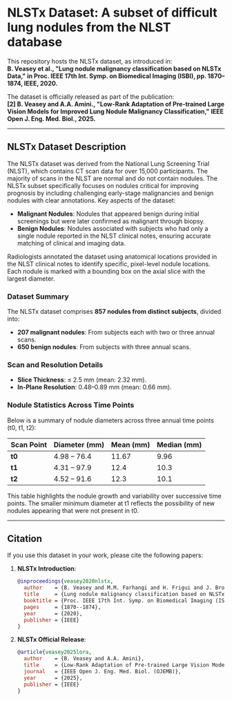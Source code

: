 # NLSTx Dataset: A subset of difficult lung nodules from the NLST database

This repository hosts the NLSTx dataset, as introduced in:  
**B. Veasey et al., "Lung nodule malignancy classification based on NLSTx Data," in Proc. IEEE 17th Int. Symp. on Biomedical Imaging (ISBI), pp. 1870–1874, IEEE, 2020.** 

The dataset is officially released as part of the publication:  
**[2] B. Veasey and A.A. Amini., "Low-Rank Adaptation of Pre-trained Large Vision Models for Improved Lung Nodule Malignancy Classification," IEEE Open J. Eng. Med. Biol., 2025.**

---

## NLSTx Dataset Description

The NLSTx dataset was derived from the National Lung Screening Trial (NLST), which contains CT scan data for over 15,000 participants. The majority of scans in the NLST are normal and do not contain nodules. The NLSTx subset specifically focuses on nodules critical for improving prognosis by including challenging early-stage malignancies and benign nodules with clear annotations. Key aspects of the dataset:

- **Malignant Nodules**: Nodules that appeared benign during initial screenings but were later confirmed as malignant through biopsy.
- **Benign Nodules**: Nodules associated with subjects who had only a single nodule reported in the NLST clinical notes, ensuring accurate matching of clinical and imaging data.

Radiologists annotated the dataset using anatomical locations provided in the NLST clinical notes to identify specific, pixel-level nodule locations. Each nodule is marked with a bounding box on the axial slice with the largest diameter.

### Dataset Summary

The NLSTx dataset comprises **857 nodules from distinct subjects**, divided into:  
- **207 malignant nodules**: From subjects each with two or three annual scans.  
- **650 benign nodules**: From subjects with three annual scans.  

### Scan and Resolution Details
- **Slice Thickness**: ≤ 2.5 mm (mean: 2.32 mm).  
- **In-Plane Resolution**: 0.48–0.89 mm (mean: 0.66 mm).  

### Nodule Statistics Across Time Points
Below is a summary of nodule diameters across three annual time points (t0, t1, t2):

| **Scan Point** | **Diameter (mm)**  | **Mean (mm)** | **Median (mm)** |
|----------------|--------------------|---------------|-----------------|
| **t0**         | 4.98 – 76.4        | 11.67         | 9.96            |
| **t1**         | 4.31 – 97.9        | 12.4          | 10.3            |
| **t2**         | 4.52 – 91.6        | 12.3          | 10.1            |

This table highlights the nodule growth and variability over successive time points. The smaller minimum diameter at t1 reflects the possibility of new nodules appearing that were not present in t0.

---

## Citation

If you use this dataset in your work, please cite the following papers:

1. **NLSTx Introduction**:  
   ```bibtex
   @inproceedings{veasey2020nlstx,
     author    = {B. Veasey and M.M. Farhangi and H. Frigui and J. Broadhead and M. Dahle and A. Pezeshk and A. Seow and A. A. Amini},
     title     = {Lung nodule malignancy classification based on NLSTx Data},
     booktitle = {Proc. IEEE 17th Int. Symp. on Biomedical Imaging (ISBI)},
     pages     = {1870--1874},
     year      = {2020},
     publisher = {IEEE}
   }
2. **NLSTx Official Release**:  
   ```bibtex
   @article{veasey2025lora,
     author    = {B. Veasey and A.A. Amini},
     title     = {Low-Rank Adaptation of Pre-trained Large Vision Models for Improved Lung Nodule Malignancy Classification},
     journal   = {IEEE Open J. Eng. Med. Biol. (OJEMB)},
     year      = {2025},
     publisher = {IEEE}
   }
